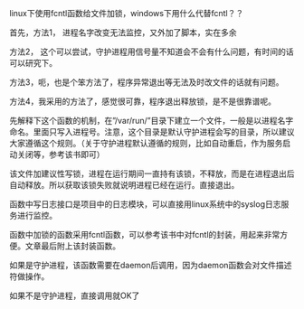 linux下使用fcntl函数给文件加锁，windows下用什么代替fcntl？？


首先，方法1， 进程名字改变无法监控，又外加了脚本，实在多余

方法2， 这个可以尝试，守护进程用信号量不知道会不会有什么问题，有时间的话可以研究下。

方法3，呃，也是个笨方法了，程序异常退出等无法及时改文件的话就有问题。

方法4，我采用的方法了，感觉很可靠，程序退出释放锁，是不是很靠谱呢。

 

先解释下这个函数的机制，在”/var/run/”目录下建立一个文件，一般是以进程名字命名。里面只写入进程号。注意，这个目录是默认守护进程会写的目录，所以建议大家遵循这个规则。（关于守护进程默认遵循的规则，比如自动重启，作为服务启动关闭等，参考该书即可）

该文件加建议性写锁，进程在运行期间一直持有该锁，不释放，而是在进程退出后自动释放。所以获取该锁失败就说明进程已经在运行。直接退出。

函数中写日志接口是项目中的日志模块，可以直接用linux系统中的syslog日志服务进行监控。

函数中加锁的函数采用fcntl函数，可以参考该书中对fcntl的封装，用起来非常方便。文章最后附上该封装函数。

如果是守护进程，该函数需要在daemon后调用，因为daemon函数会对文件描述符做操作。

如果不是守护进程，直接调用就OK了
